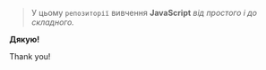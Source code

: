 > У цьому `репозиторії` вивчення **JavaScript** _від простого і до складного._

**Дякую!**

Thank you!
